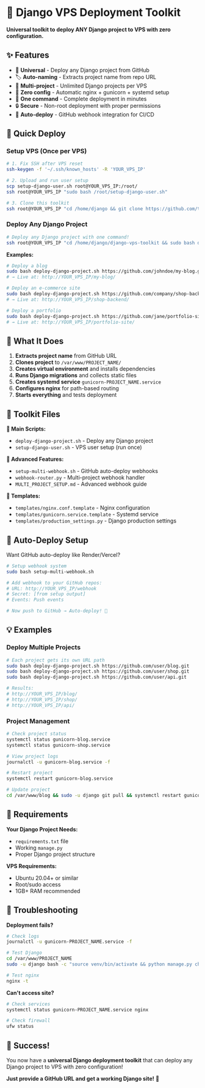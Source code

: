 # 🚀 Django VPS Deployment Toolkit

**Universal toolkit to deploy ANY Django project to VPS with zero configuration.**

## ✨ Features

- 🎯 **Universal** - Deploy any Django project from GitHub
- 🏷️ **Auto-naming** - Extracts project name from repo URL  
- 🔄 **Multi-project** - Unlimited Django projects per VPS
- 🔧 **Zero config** - Automatic nginx + gunicorn + systemd setup
- 🚀 **One command** - Complete deployment in minutes
- 🔒 **Secure** - Non-root deployment with proper permissions
- 📡 **Auto-deploy** - GitHub webhook integration for CI/CD

## 🚀 Quick Deploy

### Setup VPS (Once per VPS)
```bash
# 1. Fix SSH after VPS reset
ssh-keygen -f '~/.ssh/known_hosts' -R 'YOUR_VPS_IP'

# 2. Upload and run user setup
scp setup-django-user.sh root@YOUR_VPS_IP:/root/
ssh root@YOUR_VPS_IP "sudo bash /root/setup-django-user.sh"

# 3. Clone this toolkit
ssh root@YOUR_VPS_IP "cd /home/django && git clone https://github.com/thecyberlearn/hostinger-django-demo.git django-vps-toolkit"
```

### Deploy Any Django Project
```bash
# Deploy any Django project with one command!
ssh root@YOUR_VPS_IP "cd /home/django/django-vps-toolkit && sudo bash deploy-django-project.sh https://github.com/USER/PROJECT.git"
```

**Examples:**
```bash
# Deploy a blog
sudo bash deploy-django-project.sh https://github.com/johndoe/my-blog.git
# → Live at: http://YOUR_VPS_IP/my-blog/

# Deploy an e-commerce site  
sudo bash deploy-django-project.sh https://github.com/company/shop-backend.git
# → Live at: http://YOUR_VPS_IP/shop-backend/

# Deploy a portfolio
sudo bash deploy-django-project.sh https://github.com/jane/portfolio-site.git
# → Live at: http://YOUR_VPS_IP/portfolio-site/
```

## 🎯 What It Does

1. **Extracts project name** from GitHub URL
2. **Clones project** to `/var/www/PROJECT_NAME/`
3. **Creates virtual environment** and installs dependencies
4. **Runs Django migrations** and collects static files
5. **Creates systemd service** `gunicorn-PROJECT_NAME.service`
6. **Configures nginx** for path-based routing
7. **Starts everything** and tests deployment

## 📁 Toolkit Files

**🚀 Main Scripts:**
- `deploy-django-project.sh` - Deploy any Django project
- `setup-django-user.sh` - VPS user setup (run once)

**🔧 Advanced Features:**
- `setup-multi-webhook.sh` - GitHub auto-deploy webhooks
- `webhook-router.py` - Multi-project webhook handler
- `MULTI_PROJECT_SETUP.md` - Advanced webhook guide

**📝 Templates:**
- `templates/nginx.conf.template` - Nginx configuration
- `templates/gunicorn.service.template` - Systemd service
- `templates/production_settings.py` - Django production settings

## 🔄 Auto-Deploy Setup

Want GitHub auto-deploy like Render/Vercel?

```bash
# Setup webhook system
sudo bash setup-multi-webhook.sh

# Add webhook to your GitHub repos:
# URL: http://YOUR_VPS_IP/webhook  
# Secret: [from setup output]
# Events: Push events

# Now push to GitHub → Auto-deploy! 🚀
```

## 💡 Examples

### Deploy Multiple Projects
```bash
# Each project gets its own URL path
sudo bash deploy-django-project.sh https://github.com/user/blog.git
sudo bash deploy-django-project.sh https://github.com/user/shop.git  
sudo bash deploy-django-project.sh https://github.com/user/api.git

# Results:
# http://YOUR_VPS_IP/blog/
# http://YOUR_VPS_IP/shop/  
# http://YOUR_VPS_IP/api/
```

### Project Management
```bash
# Check project status
systemctl status gunicorn-blog.service
systemctl status gunicorn-shop.service

# View project logs
journalctl -u gunicorn-blog.service -f

# Restart project
systemctl restart gunicorn-blog.service

# Update project
cd /var/www/blog && sudo -u django git pull && systemctl restart gunicorn-blog.service
```

## 🎯 Requirements

**Your Django Project Needs:**
- `requirements.txt` file
- Working `manage.py`
- Proper Django project structure

**VPS Requirements:**
- Ubuntu 20.04+ or similar
- Root/sudo access
- 1GB+ RAM recommended

## 🚨 Troubleshooting

**Deployment fails?**
```bash
# Check logs
journalctl -u gunicorn-PROJECT_NAME.service -f

# Test Django
cd /var/www/PROJECT_NAME
sudo -u django bash -c "source venv/bin/activate && python manage.py check"

# Test nginx
nginx -t
```

**Can't access site?**
```bash
# Check services
systemctl status gunicorn-PROJECT_NAME.service nginx

# Check firewall
ufw status
```

## 🎉 Success!

You now have a **universal Django deployment toolkit** that can deploy any Django project to VPS with zero configuration!

**Just provide a GitHub URL and get a working Django site!** 🚀